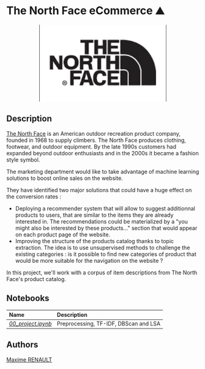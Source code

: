 # The North Face eCommerce ⛰️

<center><img src='./data/logo.png' height='200'></center>


## Description

[The North Face](https://www.thenorthface.fr/) is an American outdoor recreation product company, founded in 1968 to supply climbers. The North Face produces clothing, footwear, and outdoor equipment. By the late 1990s customers had expanded beyond outdoor enthusiasts and in the 2000s it became a fashion style symbol.

The marketing department would like to take advantage of machine learning solutions to boost online sales on the website.

They have identified two major solutions that could have a huge effect on the conversion rates :
- Deploying a recommender system that will allow to suggest additionnal products to users, that are similar to the items they are already interested in. The recommendations could be materialized by a "you might also be interested by these products..." section that would appear on each product page of the website.
- Improving the structure of the products catalog thanks to topic extraction. The idea is to use unsupervised methods to challenge the existing categories : is it possible to find new categories of product that would be more suitable for the navigation on the website ?

In this project, we'll work with a corpus of item descriptions from The North Face's product catalog.

## Notebooks

| Name | Description |
|:-|:-|
| <ins>_00_project.ipynb_</ins> | Preprocessing, TF-IDF, DBScan and LSA |

## Authors

[Maxime RENAULT](https://github.com/qxzjy)